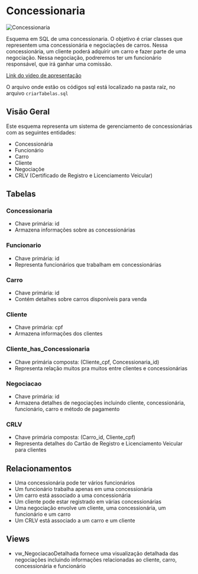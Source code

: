 # Concessionaria
![Concessionaria](https://media.gazetadopovo.com.br/2020/12/21155059/toyota-sulpar-fachada_Rodofo-Buhrer-960x540.jpg)

Esquema em SQL de uma concessionaria. O objetivo é criar classes que representem uma concessionária e negociações de carros. Nessa concessionária, um cliente poderá adquirir um carro e fazer parte de uma negociação. Nessa negociação, podreremos ter um funcionário responsável, que irá ganhar uma comissão.

[Link do video de apresentação](https://drive.google.com/file/d/1nRYFyD90vQq8IWRBJoIJiAxbNSJ0CaTA/view?usp=sharing)

O arquivo onde estão os códigos sql está localizado na pasta raíz, no arquivo ```criarTabelas.sql```
## Visão Geral

Este esquema representa um sistema de gerenciamento de concessionárias com as seguintes entidades:
- Concessionária
- Funcionário
- Carro
- Cliente
- Negociaçõe
- CRLV (Certificado de Registro e Licenciamento Veicular)

## Tabelas

### Concessionaria
- Chave primária: id
- Armazena informações sobre as concessionárias

### Funcionario
- Chave primária: id
- Representa funcionários que trabalham em concessionárias

### Carro
- Chave primária: id
- Contém detalhes sobre carros disponíveis para venda

### Cliente
- Chave primária: cpf
- Armazena informações dos clientes

### Cliente_has_Concessionaria
- Chave primária composta: (Cliente_cpf, Concessionaria_id)
- Representa relação muitos pra muitos entre clientes e concessionárias

### Negociacao
- Chave primária: id
- Armazena detalhes de negociações incluindo cliente, concessionária, funcionário, carro e método de pagamento

### CRLV
- Chave primária composta: (Carro_id, Cliente_cpf)
- Representa detalhes do Cartão de Registro e Licenciamento Veicular para clientes

## Relacionamentos

- Uma concessionária pode ter vários funcionários
- Um funcionário trabalha apenas em uma concessionária
- Um carro está associado a uma concessionária
- Um cliente pode estar registrado em várias concessionárias
- Uma negociação envolve um cliente, uma concessionária, um funcionário e um carro
- Um CRLV está associado a um carro e um cliente

## Views

- vw_NegociacaoDetalhada fornece uma visualização detalhada das negociações incluindo informações relacionadas ao cliente, carro, concessionária e funcionário
